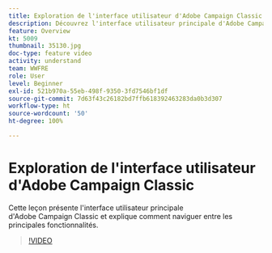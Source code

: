 ```yaml
---
title: Exploration de l'interface utilisateur d'Adobe Campaign Classic
description: Découvrez l'interface utilisateur principale d'Adobe Campaign Classic et comment naviguer entre les principales fonctionnalités.
feature: Overview
kt: 5009
thumbnail: 35130.jpg
doc-type: feature video
activity: understand
team: WWFRE
role: User
level: Beginner
exl-id: 521b970a-55eb-498f-9350-3fd7546bf1df
source-git-commit: 7d63f43c26182bd7ffb618392463283da0b3d307
workflow-type: ht
source-wordcount: '50'
ht-degree: 100%

---
```


# Exploration de l&#39;interface utilisateur d&#39;Adobe Campaign Classic

Cette leçon présente l&#39;interface utilisateur principale d&#39;Adobe Campaign Classic et explique comment naviguer entre les principales fonctionnalités.

>[!VIDEO](https://video.tv.adobe.com/v/35130?quality=12)

